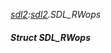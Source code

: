 _[sdl2](../../modules/sdl2/sdl2-module.md):[sdl2](../../modules/sdl2/sdl2-module.md).SDL\_RWops_
##### Struct SDL\_RWops
